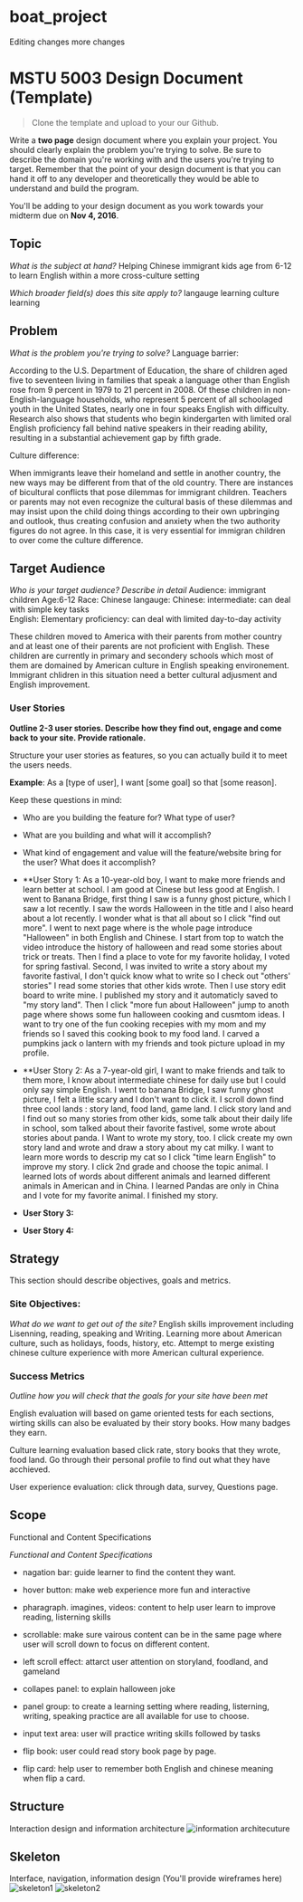 # boat_project
 Editing
 changes
 more changes
 

# MSTU 5003 Design Document (Template)

> Clone the template and upload to your our Github.

Write a **two page** design document where you explain your project. You should clearly explain the problem you're trying to solve. Be sure to describe the domain you're working with and the users you're trying to target. Remember that the point of your design document is that you can hand it off to any developer and theoretically they would be able to understand and build the program.

You'll be adding to your design document as you work towards your midterm due on **Nov 4, 2016**.


## Topic
*What is the subject at hand?*
Helping Chinese immigrant kids age from 6-12 to learn English within a more cross-culture setting 

*Which broader field(s) does this site apply to?*
langauge learning 
culture learning 

## Problem
*What is the problem you're trying to solve?*
Language barrier:

According to the U.S. Department of Education, the share of children aged five to seventeen living in families that speak a language other than English rose from 9 percent in 1979 to 21 percent in 2008. Of these children in non-English-language households, who represent 5 percent of all schoolaged youth in the United States, nearly one in four speaks English with difficulty. Research also shows that students who begin kindergarten with limited oral English proficiency fall behind native speakers in their reading ability, resulting in a substantial achievement gap by fifth grade.

Culture difference:

When immigrants leave their homeland and settle in another country, the new ways may be different from that of the old country. There are instances of bicultural conflicts that pose dilemmas for immigrant children. Teachers or parents may not even recognize the cultural basis of these dilemmas and may insist upon the child doing things according to their own upbringing and outlook, thus creating confusion and anxiety when the two authority figures do not agree. In this case, it is very essential for immigran children to over come the culture difference.

## Target Audience
*Who is your target audience? Describe in detail*
Audience: immigrant children
Age:6-12
Race: Chinese
langauge: Chinese: intermediate: can deal with simple key tasks  
		  English: Elementary proficiency: can deal with limited day-to-day activity 

These children moved to America with their parents from mother country and at least one of their parents are not proficient with English. These children are currently in primary and secondery schools which most of them are domained by American culture in English speaking environement. Immigrant chlidren in this situation need a better cultural adjusment and English improvement. 

### User Stories
**Outline 2-3 user stories. Describe how they find out, engage and come back to your site. Provide rationale.**

Structure your user stories as features, so you can actually build it to meet the users needs.

**Example**: As a [type of user], I want [some goal] so that [some reason].

Keep these questions in mind:
- Who are you building the feature for? What type of user?
- What are you building and what will it accomplish?
- What kind of engagement and value will the feature/website bring for the user? What does it accomplish?

- **User Story 1:
As a 10-year-old boy, I want to make more friends and learn better at school. I am good at Cinese but less good at English. I went to Banana Bridge, first thing I saw is a funny ghost picture, which I saw a lot recently. I saw the words Halloween in the title and I also heard about a lot recently. I wonder what is that all about so I click "find out more". I went to next page where is the whole page introduce "Halloween" in both English and Chinese. I start from top to watch the video introduce the history of halloween and read some stories about trick or treats. Then I find a place to vote for my favorite holiday, I voted for spring fastival. Second, I was invited to write a story about my favorite fastival, I don't quick know what to write so I check out "others' stories" I read some stories that other kids wrote. Then I use story edit board to write mine. I published my story and it automaticly saved to "my story land". Then I click "more fun about Halloween" jump to anoth page where shows some fun halloween cooking and cusmtom ideas. I want to try one of the fun cooking recepies with my mom and my friends so I saved this cooking book to my food land. I carved a pumpkins jack o lantern with my friends and took picture upload in my profile. 

- **User Story 2:
As a 7-year-old girl, I want to make friends and talk to them more, I know about intermediate chinese for daily use but I could only say simple English. I went to banana Bridge, I saw funny ghost picture, I felt a little scary and I don't want to click it. I scroll down find three cool lands : story land, food land, game land. I click story land and I find out so many stories from other kids, some talk about their daily life in school, som talked about their favorite fastivel, some wrote about stories about panda. I Want to wrote my story, too. I click create my own story land and wrote and draw a story about my cat milky. I want to learn more words to descrip my cat so I click "time learn English" to improve my story. I click 2nd grade and choose the topic animal. I learned lots of words about different animals and learned different animals in American and in China. I learned Pandas are only in China and I vote for my favorite animal. I finished my story. 

- **User Story 3:**
- **User Story 4:**


## Strategy

This section should describe objectives, goals and metrics.

### Site Objectives:
*What do we want to get out of the site?*
English skills improvement including Lisenning, reading, speaking and Writing.
Learning more about American culture, such as holidays, foods, history, etc.
Attempt to merge existing chinese culture experience with more American cultural experience. 

### Success Metrics
*Outline how you will check that the goals for your site have been met*

English evaluation will based on game oriented tests for each sections, wirting skills can also be evaluated by their story books. How many badges they earn.

Culture learning evaluation based click rate, story books that they wrote, food land. Go through their personal profile to find out what they have acchieved. 

User experience evaluation: click through data, survey, Questions page.




## Scope
Functional and Content Specifications

*Functional and Content Specifications*

- nagation bar: guide learner to find the content they want.

- hover button: make web experience more fun and interactive

- pharagraph. imagines, videos: content to help user learn to improve reading, listerning skills

- scrollable: make sure vairous content can be in the same page where user will scroll down to focus on different content.

- left scroll effect: attarct user attention on storyland, foodland, and gameland

- collapes panel: to explain halloween joke

- panel group: to create a learning setting where reading, listerning, writing, speaking practice are all available for use to choose.

- input text area: user will practice writing skills followed by tasks

- flip book: user could read story book page by page.

- flip card: help user to remember both English and chinese meaning when flip a card. 

## Structure
Interaction design and information architecture
![information architecuture](https://github.com/rachaellew1991/bananabridge/blob/master/img/information%20architecture.jpg?raw=true)


## Skeleton
Interface, navigation, information design
(You'll provide wireframes here)
![skeleton1](https://github.com/rachaellew1991/bananabridge/blob/master/img/skeleton1.jpg?raw=true)
![skeleton2](https://github.com/rachaellew1991/bananabridge/blob/master/img/skeleton2.jpg?raw=true)

